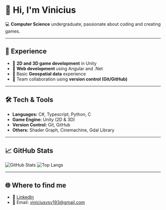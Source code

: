 # 👋 Hi, I'm Vinicius

💻 **Computer Science** undergraduate, passionate about coding and creating games.    

---

## 🚀 Experience  
- 🔹 **2D and 3D game development** in Unity 
- 🔹 **Web development** using Angular and .Net
- 🔹 Basic **Geospatial data** experience
- 🔹 Team collaboration using **version control (Git/GitHub)**  

---

## 🛠️ Tech & Tools  
- **Languages:** C#, Typescript, Python, C  
- **Game Engine:** Unity (2D & 3D)  
- **Version Control:** Git, GitHub  
- **Others:** Shader Graph, Cinemachine, Gdal Library

---

## 📈 GitHub Stats  
![GitHub Stats](https://github-readme-stats.vercel.app/api?username=ViniciusVsV&show_icons=true&theme=tokyonight)    ![Top Langs](https://github-readme-stats.vercel.app/api/top-langs/?username=ViniciusVsV&layout=compact&theme=tokyonight)  

---

## 🌐 Where to find me  
- 💼 [LinkedIn](https://www.linkedin.com/in/vinícius-de-sousa-viana-9a6751384/)  
- 📧 Email: viniciusvsv193@gmail.com  
